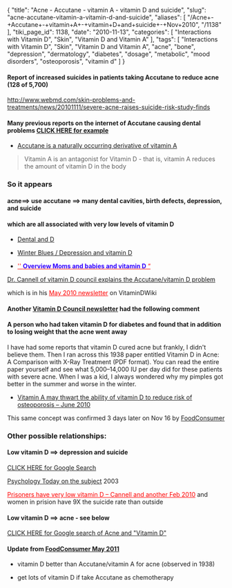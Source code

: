 {
    "title": "Acne - Accutane - vitamin A - vitamin D and suicide",
    "slug": "acne-accutane-vitamin-a-vitamin-d-and-suicide",
    "aliases": [
        "/Acne+-+Accutane+-+vitamin+A+-+vitamin+D+and+suicide+-+Nov+2010",
        "/1138"
    ],
    "tiki_page_id": 1138,
    "date": "2010-11-13",
    "categories": [
        "Interactions with Vitamin D",
        "Skin",
        "Vitamin D and Vitamin A"
    ],
    "tags": [
        "Interactions with Vitamin D",
        "Skin",
        "Vitamin D and Vitamin A",
        "acne",
        "bone",
        "depression",
        "dermatology",
        "diabetes",
        "dosage",
        "metabolic",
        "mood disorders",
        "osteoporosis",
        "vitamin d"
    ]
}


#### Report of increased suicides in patients taking Accutane to reduce acne (128 of 5,700)

http://www.webmd.com/skin-problems-and-treatments/news/20101111/severe-acne-raises-suicide-risk-study-finds 

#### Many previous reports on the internet of Accutane causing dental problems  [CLICK HERE for example](http://www.topix.com/forum/drug/accutane/TFK9IFHR6UE7CUGHL)

* [Accutane is a naturally occurring derivative of vitamin A](http://www.aocd.org/skin/dermatologic_diseases/accutane.html)

> Vitamin A is an antagonist for Vitamin D - that is, vitamin A reduces the amount of vitamin D in the body

### So it appears

#### acne==> use accutane  ==> many dental cavities, birth defects, depression, and suicide

#### which are all associated with very low levels of vitamin D

* [Dental and D](https://www.VitaminDWiki.com/tiki-browse_categories.php?parentId=16&sort_mode=created_desc)

* [Winter Blues / Depression and vitamin D](https://www.VitaminDWiki.com/tiki-browse_categories.php?parentId=48&sort_mode=created_desc)

* <a href="/posts/span-stylecolor30foverview-moms-and-babies-and-vitamin-dspan" style="color: red; text-decoration: underline;" title="This link has an unknown page_id: 816">'' **<span style="color:#30F;">Overview Moms and babies and vitamin D</span>** “</a>

[Dr. Cannell of vitamin D council explains the Accutane/vitamin D problem](http://health.dir.groups.yahoo.com/group/rosacea-support/message/106241)

which is in his <a href="/posts/may-2010-newsletter" style="color: red; text-decoration: underline;" title="This link has an unknown page_id: 240">May 2010 newsletter</a> on VitaminDWiki

#### Another [Vitamin D Council newsletter](http://www.vitamindcouncil.org/newsletter/2008-october.shtml) had the following comment

#### A person who had taken vitamin D for diabetes and found that in addition to losing weight that the acne went away

I have had some reports that vitamin D cured acne but frankly, I didn't believe them. Then I ran across this 1938 paper entitled Vitamin D in Acne: A Comparison with X-Ray Treatment (PDF format). You can read the entire paper yourself and see what 5,000–14,000 IU per day did for these patients with severe acne. When I was a kid, I always wondered why my pimples got better in the summer and worse in the winter.

* [Vitamin A may thwart the ability of vitamin D to reduce risk of osteoporosis – June 2010](/posts/vitamin-a-may-thwart-the-ability-of-vitamin-d-to-reduce-risk-of-osteoporosis)

This same concept was confirmed 3 days later on Nov 16 by [FoodConsumer](http://www.foodconsumer.org/newsite/Nutrition/Vitamins/acne_drug_may_boost_suicide_risk_1611101226.html)

### Other possible relationships:

#### Low vitamin D ==> depression and suicide

[CLICK HERE for Google Search](http://www.google.com/search?hl=&q=suicide+%22vitamin+D%22&sourceid=navclient-ff&rlz=1B3GGGL_enUS233US234&ie=UTF-8)

[Psychology Today on the subject](http://www.psychologytoday.com/articles/200302/mind-and-sun-shedding-light-suicide-and-schizophrenia) 2003

<a href="/posts/prisoners-have-very-low-vitamin-d-cannell-and-another" style="color: red; text-decoration: underline;" title="This link has an unknown page_id: 537">Prisoners have very low vitamin D – Cannell and another Feb 2010</a> and women in prision have 9X the suicide rate than outside

#### Low vitamin D ==> acne  - see below

[CLICK HERE for Google search of Acne and "Vitamin D"](http://www.google.com/webhp?sourceid=navclient-ff#sclient=psy&hl=en&site=webhp&q=acne+%22vitamin+D%22&aq=f&aqi=&aql=&oq=&gs_rfai=&pbx=1&fp=573da4ec7e15bdf2)

#### Update from [FoodConsumer May 2011](http://www.foodconsumer.org/newsite/Non-food/Disease/the_root_cause_of_acne_0531110631.html)

* vitamin D better than Accutane/vitamin A for acne (observed in 1938)

* get lots of vitamin D if take Accutane as chemotherapy